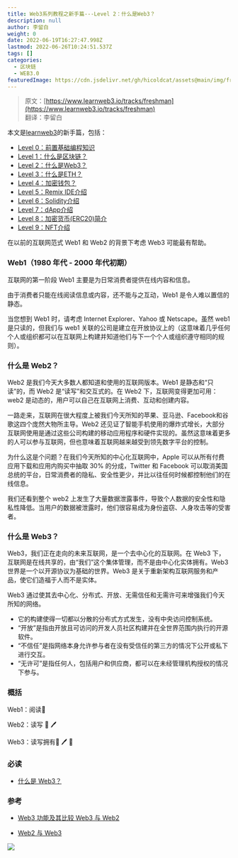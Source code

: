 ```yaml
---
title: Web3系列教程之新手篇---Level 2：什么是Web3？
description: null
author: 李留白
weight: 0
date: 2022-06-19T16:27:47.998Z
lastmod: 2022-06-26T10:24:51.537Z
tags: []
categories:
  - 区块链
  - WEB3.0
featuredImage: https://cdn.jsdelivr.net/gh/hicoldcat/assets@main/img/freshman.png
---
```


> 原文：[https://www.learnweb3.io/tracks/freshman](https://www.learnweb3.io/tracks/freshman)<br/>
> 翻译：李留白

本文是[learnweb3](https://www.learnweb3.io/)的新手篇，包括：
- [Level 0：前置基础编程知识](https://hicoldcat.com/posts/web3/freshman-track-0)
- [Level 1：什么是区块链？](https://hicoldcat.com/posts/web3/freshman-track-1)
- [Level 2：什么是Web3？](https://hicoldcat.com/posts/web3/freshman-track-2)
- [Level 3：什么是ETH？](https://hicoldcat.com/posts/web3/freshman-track-3)
- [Level 4：加密钱包？](https://hicoldcat.com/posts/web3/freshman-track-4)
- [Level 5：Remix IDE介绍](https://hicoldcat.com/posts/web3/freshman-track-5)
- [Level 6：Solidity介绍](https://hicoldcat.com/posts/web3/freshman-track-6)
- [Level 7：dApp介绍](https://hicoldcat.com/posts/web3/freshman-track-7)
- [Level 8：加密货币(ERC20)简介](https://hicoldcat.com/posts/web3/freshman-track-8)
- [Level 9：NFT介绍](https://hicoldcat.com/posts/web3/freshman-track-9)

在以前的互联网范式 Web1 和 Web2 的背景下考虑 Web3 可能最有帮助。

### Web1（1980 年代 - 2000 年代初期）

互联网的第一阶段 Web1 主要是为日常消费者提供在线内容和信息。

由于消费者只能在线阅读信息或内容，还不能与之互动，Web1 是令人难以置信的静态。

当您想到 Web1 时，请考虑 Internet Explorer、Yahoo 或 Netscape。虽然 web1 是只读的，但我们与 web1 关联的公司是建立在开放协议上的（这意味着几乎任何个人或组织都可以在互联网上构建并知道他们与下一个个人或组织遵守相同的规则）。

### 什么是 Web2？

Web2 是我们今天大多数人都知道和使用的互联网版本。Web1 是静态和“只读”的，而 Web2 是“读写”和交互式的。在 Web2 下，互联网变得更加可用：web2 是动态的，用户可以自己在互联网上消费、互动和创建内容。

一路走来，互联网在很大程度上被我们今天所知的苹果、亚马逊、Facebook和谷歌这四个庞然大物所主导。Web2 还见证了智能手机使用的爆炸式增长，大部分互联网使用是通过这些公司构建的移动应用程序和硬件实现的。虽然这意味着更多的人可以参与互联网，但也意味着互联网越来越受到领先数字平台的控制。

为什么这是个问题？在我们今天所知的中心化互联网中，Apple 可以从所有付费应用下载和应用内购买中抽取 30% 的分成，Twitter 和 Facebook 可以取消美国总统的平台，日常消费者的隐私、安全性更少，并比以往任何时候都控制他们的在线信息。

我们还看到整个 web2 上发生了大量数据泄露事件，导致个人数据的安全性和隐私性降低。当用户的数据被泄露时，他们很容易成为身份盗窃、人身攻击等的受害者。

### 什么是 Web3？

Web3，我们正在走向的未来互联网，是一个去中心化的互联网。在 Web3 下，互联网是在线共享的，由“我们”这个集体管理，而不是由中心化实体拥有。Web3 世界是一个以开源协议为基础的世界。Web3 是关于重新架构互联网服务和产品，使它们造福于人而不是实体。

Web3 通过使其去中心化、分布式、开放、无需信任和无需许可来增强我们今天所知的网络。

- 它的构建使得一切都以分散的分布式方式发生，没有中央访问控制系统。
- “开放”是指由开放且可访问的开发人员社区构建并在全世界范围内执行的开源软件。
- “不信任”是指网络本身允许参与者在没有受信任的第三方的情况下公开或私下进行交互。
- “无许可”是指任何人，包括用户和供应商，都可以在未经管理机构授权的情况下参与。

### 概括

Web1：阅读📖

Web2：读写 📖 🖊️

Web3：读写拥有📖 🖊️ 🔑

### 必读

- [什么是 Web3？](https://www.freecodecamp.org/news/what-is-web3/)

### 参考

- [Web3 功能及其比较 Web3 与 Web2](https://www.xenonstack.com/blog/web3-features-and-challenges)

- [Web2 与 Web3](https://ethereum.org/en/developers/docs/web2-vs-web3/)


![](https://cdn.jsdelivr.net/gh/hicoldcat/assets@main/img/my.png)